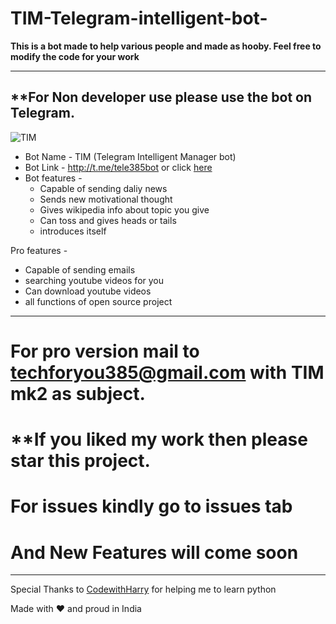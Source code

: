 # TIM-Telegram-intelligent-bot-

**This is a bot made to help various people and made as hooby.
Feel free to modify the code for your work**

---------------------------------------------------------------
## **For Non developer use please use the bot on Telegram.

![TIM](https://herobot.app/wp-content/uploads/2020/10/AI-bot-1.jpg)

* Bot Name - TIM (Telegram Intelligent Manager bot)
* Bot Link - http://t.me/tele385bot or click [here](http://t.me/tele385bot)
* Bot features -
  * Capable of sending daliy news
  * Sends new motivational thought
  * Gives wikipedia info about topic you give
  * Can toss and gives heads or tails
  * introduces itself

Pro features - 
  * Capable of sending emails 
  * searching youtube videos for you 
  * Can download youtube videos
  * all functions of open source project
----------------------------------------------------------------------------
# **For pro version mail to techforyou385@gmail.com with TIM mk2 as subject.**
# **If you liked my work then please star this project.
# **For issues kindly go to issues tab**
# **And New Features will come soon**
----------------------------------------------------

Special Thanks to [CodewithHarry](https://www.youtube.com/c/CodeWithHarry) for helping me to learn python

Made with ❤️ and proud in India
